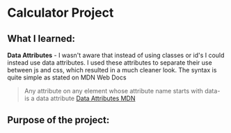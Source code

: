 # Calculator Project

## What I learned:
**Data Attributes** - I wasn't aware that instead of using classes or id's I could instead use data attributes. I used these attributes to separate their use between js and css, which resulted in a much cleaner look. The syntax is quite simple as stated on MDN Web Docs
>  Any attribute on any element whose attribute name starts with data- is a data attribute
[Data Attributes MDN](https://developer.mozilla.org/en-US/docs/Learn/HTML/Howto/Use_data_attributes)

## Purpose of the project: